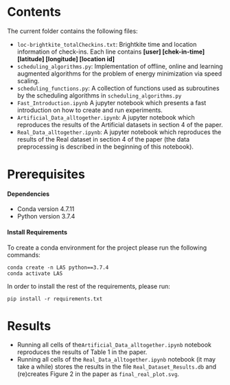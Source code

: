 # Contents
The current folder contains the following files:
- ``loc-brightkite_totalCheckins.txt``: Brightkite time and location information of check-ins. Each line contains **[user] [chek-in-time] [latitude] [longitude] [location id]**
- ``scheduling_algorithms.py``: Implementation of offline, online and learning augmented algorithms for the problem of energy minimization via speed scaling.
- ``scheduling_functions.py``: A collection of functions used as subroutines by the scheduling algorithms in ``scheduling_algorithms.py``
- ``Fast_Introduction.ipynb`` A jupyter notebook which presents a fast introduction on how to create and run experiments.
- ``Artificial_Data_alltogether.ipynb``: A jupyter notebook  which reproduces the results of the Artificial datasets in section 4 of the paper.
- ``Real_Data_alltogether.ipynb``: A jupyter notebook  which reproduces the results of the Real dataset in section 4 of the paper (the data preprocessing is described in the beginning of this notebook).


# Prerequisites

#### Dependencies

- Conda version 4.7.11
- Python version  3.7.4

#### Install Requirements
To create a conda environment for the project please run the following commands:

```
conda create -n LAS python==3.7.4
conda activate LAS
```

In order to install the rest of the requirements, please run:

```
pip install -r requirements.txt
```

# Results
- Running all cells of the``Artificial_Data_alltogether.ipynb`` notebook reproduces the results of Table 1 in the paper.
- Running all cells of the ``Real_Data_alltogether.ipynb`` notebook (it may take a while) stores the results in the file ``Real_Dataset_Results.db`` and (re)creates Figure 2 in the paper as ``final_real_plot.svg``.
